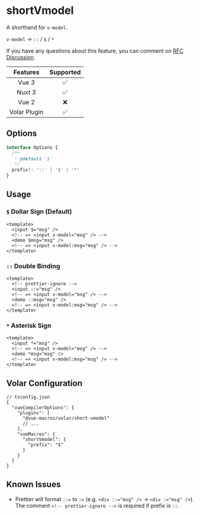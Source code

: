 # shortVmodel

<StabilityLevel level="stable" />

A shorthand for `v-model`.

`v-model` -> `::` / `$` / `*`

If you have any questions about this feature, you can comment on [RFC Discussion](https://github.com/vuejs/rfcs/discussions/395).

|   Features   |     Supported      |
| :----------: | :----------------: |
|    Vue 3     | :white_check_mark: |
|    Nuxt 3    | :white_check_mark: |
|    Vue 2     |        :x:         |
| Volar Plugin | :white_check_mark: |

## Options

```ts
interface Options {
  /**
   * @default '$'
   */
  prefix?: '::' | '$' | '*'
}
```

## Usage

### `$` Dollar Sign (Default)

```vue
<template>
  <input $="msg" />
  <!-- => <input v-model="msg" /> -->
  <demo $msg="msg" />
  <!-- => <input v-model:msg="msg" /> -->
</template>
```

### `::` Double Binding

```vue
<template>
  <!-- prettier-ignore -->
  <input ::="msg" />
  <!-- => <input v-model="msg" /> -->
  <demo ::msg="msg" />
  <!-- => <input v-model:msg="msg" /> -->
</template>
```

### `*` Asterisk Sign

```vue
<template>
  <input *="msg" />
  <!-- => <input v-model="msg" /> -->
  <demo *msg="msg" />
  <!-- => <input v-model:msg="msg" /> -->
</template>
```

## Volar Configuration

```jsonc {5,9-11}
// tsconfig.json
{
  "vueCompilerOptions": {
    "plugins": [
      "@vue-macros/volar/short-vmodel"
      // ...
    ],
    "vueMacros": {
      "shortVmodel": {
        "prefix": "$"
      }
    }
  }
}
```

## Known Issues

- Prettier will format `::=` to `:=` (e.g. `<div ::="msg" />` -> `<div :="msg" />`). The comment `<!-- prettier-ignore -->` is required if prefix is `::`.
